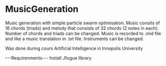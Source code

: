 # MusicGeneration
Music generation with simple particle swarm optimisation.
Music consits of 16 chords (triads) and melody that consists of 32 chords (2 notes in each). Number of chords and triads can be changed. 
Music is recorded to .mid file and like a music translation in .txt file. Instruments can be changed.

Was done during cours Artificial Intelligence in Innopolis University
 
 ---Requirenments---
 Install Jfugue library
